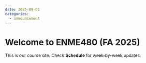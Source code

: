 ```yaml
---
date: 2025-09-01
categories:
  - announcement
---
```


# Welcome to ENME480 (FA 2025)

This is our course site. Check **Schedule** for week-by-week updates.
